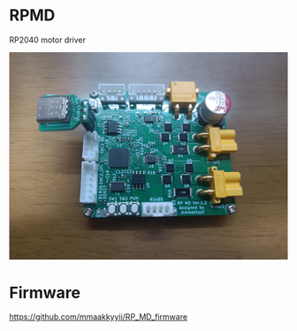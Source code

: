 # RPMD
RP2040 motor driver

![](./RPMD_v1_2.jpg)

# Firmware
https://github.com/mmaakkyyii/RP_MD_firmware